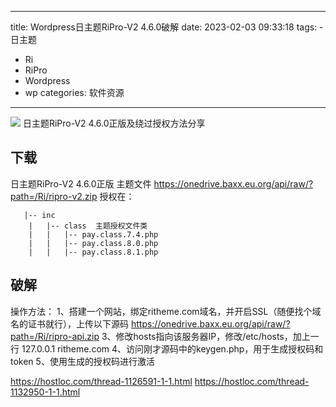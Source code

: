 
---
title: Wordpress日主题RiPro-V2 4.6.0破解
date: 2023-02-03 09:33:18
tags:
	- 日主题
  - Ri
  - RiPro
  - Wordpress
  - wp
categories: 软件资源
---
![](https://img.baxx.eu.org/202302031801476.png)
日主题RiPro-V2 4.6.0正版及绕过授权方法分享
<!--more-->
## 下载
日主题RiPro-V2 4.6.0正版 主题文件
https://onedrive.baxx.eu.org/api/raw/?path=/Ri/ripro-v2.zip
授权在：
```
   |-- inc  
    |   |-- class  主题授权文件类
    |   |   |-- pay.class.7.4.php   
    |   |   |-- pay.class.8.0.php   
    |   |   |-- pay.class.8.1.php
```
## 破解
操作方法：
1、搭建一个网站，绑定ritheme.com域名，并开启SSL（随便找个域名的证书就行），上传以下源码
https://onedrive.baxx.eu.org/api/raw/?path=/Ri/ripro-api.zip
3、修改hosts指向该服务器IP，修改/etc/hosts，加上一行
127.0.0.1 ritheme.com
4、访问刚才源码中的keygen.php，用于生成授权码和token
5、使用生成的授权码进行激活

https://hostloc.com/thread-1126591-1-1.html
https://hostloc.com/thread-1132950-1-1.html
